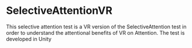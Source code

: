 # SelectiveAttentionVR
This selective attention test is a VR version of the SelectiveAttention test in order to understand the attentional benefits of VR on Attention. The test is developed in Unity
